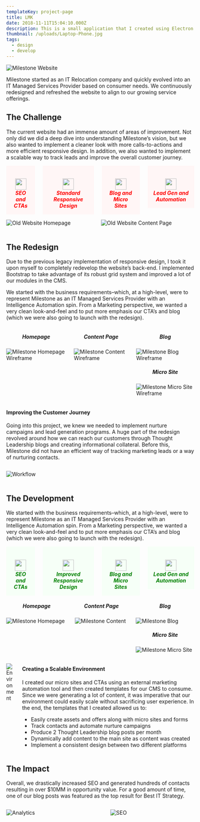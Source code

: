 ```yaml
---
templateKey: project-page
title: LMK
date: 2018-11-11T15:04:10.000Z
description: This is a small application that I created using Electron.js
thumbnail: /uploads/Laptop-Phone.jpg
tags:
  - design
  - develop
---
```


![Milestone Website](/uploads/Laptop-Phone.jpg)

Milestone started as an IT Relocation company and quickly evolved into an IT Managed Services Provider based on consumer needs. We continuously redesigned and refreshed the website to align to our growing service offerings.

## The Challenge
The current website had an immense amount of areas of improvement. Not only did we did a deep dive into understanding Milestone’s vision, but we also wanted to implement a cleaner look with more calls-to-actions and more efficient responsive design. In addition, we also wanted to implement a scalable way to track leads and improve the overall customer journey.
<div class="columns">
  <div class="column is-3">
    <div style="text-align: center; background-color: #fff6f6; padding: 15px;">
      <h5 style="color: red; margin-bottom:0">
      <img src='/assets/X.png' style="width:30px; height: 30px" />
      <br>
      SEO and CTAs</h5>
    </div>
  </div>
  <div class="column is-3">
    <div style="text-align: center; background-color: #fff6f6; padding: 15px;">
      <h5 style="color: red; margin-bottom:0">
      <img src='/assets/X.png' style="width:30px; height: 30px" />
      <br>
      Standard Responsive Design</h5>
    </div>
  </div>
  <div class="column is-3">
    <div style="text-align: center; background-color: #fff6f6; padding: 15px;">
      <h5 style="color: red; margin-bottom:0">
      <img src='/assets/X.png' style="width:30px; height: 30px" />
      <br>
      Blog and Micro Sites</h5>
    </div>
  </div>
  <div class="column is-3">
    <div style="text-align: center; background-color: #fff6f6; padding: 15px;">
      <h5 style="color: red; margin-bottom:0">
      <img src='/assets/X.png' style="width:30px; height: 30px" />
      <br>
      Lead Gen and Automation</h5>
    </div>
  </div>
</div>

<div class="columns">
  <div class="column is-6">

  ![Old Website Homepage](/uploads/Homepage-old.jpg)

  </div>
  <div class="column is-6">

  ![Old Website Content Page](/uploads/Services-old.jpg)

  </div>
</div>
<div class="bg-grey">

## The Redesign
Due to the previous legacy implementation of responsive design, I took it upon myself to completely redevelop the website’s back-end. I implemented Bootstrap to take advantage of its robust grid system and improved a lot of our modules in the CMS.

We started with the business requirements–which, at a high-level, were to represent Milestone as an IT Managed Services Provider with an Intelligence Automation spin. From a Marketing perspective, we wanted a very clean look-and-feel and to put more emphasis our CTA’s  and blog (which we were also going to launch with the redesign).
<div class="columns">
<div class="column is-4">

  <h5 style="text-align:center">Homepage</h5>

![Milestone Homepage Wireframe](/uploads/Homepage.jpg)

</div>
<div class="column is-4">

  <h5 style="text-align:center">Content Page</h5>

![Milestone Content Wireframe](/uploads/Services-Page.jpg)
</div>
<div class="column is-4">

  <h5 style="text-align:center">Blog</h5>

![Milestone Blog Wireframe](/uploads/Blog.jpg)

  <h5 style="text-align:center">Micro Site</h5>

![Milestone Micro Site Wireframe](/uploads/Landing-Page.jpg)
</div>
</div>

#### Improving the Customer Journey
Going into this project, we knew we needed to implement nurture campaigns and lead generation programs. A huge part of the redesign revolved around how we can reach our customers through Thought Leadership blogs and creating informational collateral. Before this, Milestone did not have an efficient way of tracking marketing leads or a way of nurturing contacts.
<div class="columns">
<div class="column is-8">

![Workflow](/uploads/Workflow.jpg)
</div>
</div>
</div>

## The Development
We started with the business requirements–which, at a high-level, were to represent Milestone as an IT Managed Services Provider with an Intelligence Automation spin. From a Marketing perspective, we wanted a very clean look-and-feel and to put more emphasis our CTA’s  and blog (which we were also going to launch with the redesign).

<div class="columns">
  <div class="column is-3">
    <div style="text-align: center; background-color: #f6fff7; padding: 15px;">
      <h5 style="color: green; margin-bottom:0">
      <img src='/assets/check.png' style="width:30px; height: 30px" />
      <br>
      SEO and CTAs</h5>
    </div>
  </div>
  <div class="column is-3">
    <div style="text-align: center; background-color: #f6fff7; padding: 15px;">
      <h5 style="color: green; margin-bottom:0">
      <img src='/assets/check.png' style="width:30px; height: 30px" />
      <br>
      Improved Responsive Design</h5>
    </div>
  </div>
  <div class="column is-3">
    <div style="text-align: center; background-color: #f6fff7; padding: 15px;">
      <h5 style="color: green; margin-bottom:0">
      <img src='/assets/check.png' style="width:30px; height: 30px" />
      <br>
      Blog and Micro Sites</h5>
    </div>
  </div>
  <div class="column is-3">
    <div style="text-align: center; background-color: #f6fff7; padding: 15px;">
      <h5 style="color: green; margin-bottom:0">
      <img src='/assets/check.png' style="width:30px; height: 30px" />
      <br>
      Lead Gen and Automation</h5>
    </div>
  </div>
</div>

<div class="columns">
  <div class="column is-4">

  <h5 style="text-align:center">Homepage</h5>

  ![Milestone Homepage](/uploads/Homepage-Browser.jpg)

  </div>
  <div class="column is-4">

  <h5 style="text-align:center">Content Page</h5>

  ![Milestone Content](/uploads/Services-Browser.jpg)
  </div>
  <div class="column is-4">

  <h5 style="text-align:center">Blog</h5>

  ![Milestone Blog](/uploads/Blog-Browser.jpg)

  <h5 style="text-align:center">Micro Site</h5>

  ![Milestone Micro Site](/uploads/Micro-Site-Browser.jpg)
  </div>
</div>
<div class="columns">
  <div class="column is-6">

  ![Environment](/uploads/Environment.jpg)
  </div>
  <div class="column is-6">

  #### Creating a Scalable Environment
  I created our micro sites and CTAs using an external marketing automation tool and then created templates for our CMS to consume. Since we were generating a lot of content, it was imperative that our environment could easily scale without sacrificing user experience. In the end, the templates that I created allowed us to:

  * Easily create assets and offers along with micro sites and forms
  * Track contacts and automate nurture campaigns
  * Produce 2 Thought Leadership blog posts per month
  * Dynamically add content to the main site as content was created
  * Implement a consistent design between two different platforms
  </div>
</div>

<div class="bg-grey">

## The Impact
Overall, we drastically increased SEO and generated hundreds of contacts resulting in over $10MM in opportunity value. For a good amount of time, one of our blog posts was featured as the top result for Best IT Strategy.
<div class="columns">
  <div class="column is-6">

  ![Analytics](/uploads/Analytics.jpg)
  </div>
  <div class="column is-6">

  ![SEO](/uploads/SEO.jpg)
  </div>
</div>
</div>
